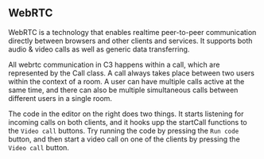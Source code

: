 ## WebRTC
WebRTC is a technology that enables realtime peer-to-peer communication directly between browsers and other clients and services. It supports both audio & video calls as well as generic data transferring.

All webrtc communication in C3 happens within a call, which are represented by the Call class. A call always takes place between two users within the context of a room. A user can have multiple calls active at the same time, and there can also be multiple simultaneous calls between different users in a single room.

The code in the editor on the right does two things. It starts listening for incoming calls on both clients, and it hooks upp the startCall functions to the `Video call` buttons. Try running the code by pressing the `Run code` button, and then start a video call on one of the clients by pressing the `Video call` button.
